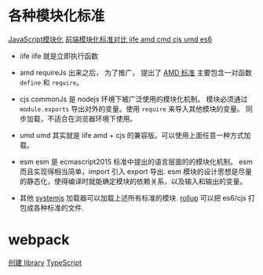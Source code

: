 
# 各种模块化标准
[JavaScript模块化](https://juejin.im/post/6844903663404580878)
[前端模块化标准对比 iife amd cmd cjs umd es6](https://blog.whyoop.com/2018/08/01/js-modules/)

+ iife
iife 就是立即执行函数
+ amd
requireJs 出来之后， 为了推广， 提出了 [AMD 标准](https://github.com/amdjs/amdjs-api)
主要包含一对函数 `define` 和 `require`。
+ cjs
commonJs 是 nodejs 环境下被广泛使用的模块化机制。 模块必须通过 `module.exports` 导出对外的变量。使用 `require` 来导入其他模块的变量。
同步加载，不适合在浏览器环境下使用。
+ umd
umd 其实就是 iife amd + cjs 的兼容版。可以使用上面任意一种方式加载。
+ esm
esm 是 ecmascript2015 标准中提出的语言层面的的模块化机制。
esm 而且实现得相当简单，import 引入 export 导出.
esm 模块的设计思想是尽量的静态化，使得编译时就能确定模块的依赖关系，以及输入和输出的变量。

+ 其他
[systemjs](https://github.com/systemjs/systemjs) 加载器可以加载上述所有标准的模块.
[rollup](https://github.com/rollup/rollup) 可以把 es6/cjs 打包成各种标准的文件.

# webpack
[创建 library](https://www.webpackjs.com/guides/author-libraries/)
[TypeScript](https://www.webpackjs.com/guides/typescript/)
